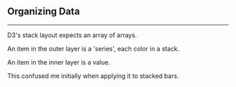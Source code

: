 ## Organizing Data

***

D3's stack layout expects an array of arrays.

An item in the outer layer is a 'series', each color in a stack.

An item in the inner layer is a value.

This confused me initially when applying it to stacked bars.

